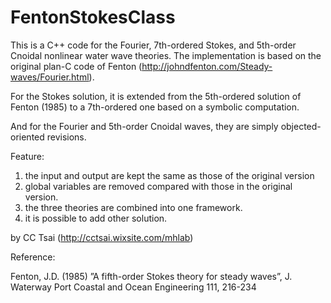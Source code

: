 # FentonStokesClass

This is a C++ code for the Fourier, 7th-ordered Stokes, and 5th-order Cnoidal nonlinear water wave theories. The implementation is based on the original plan-C code of Fenton (http://johndfenton.com/Steady-waves/Fourier.html). 

For the Stokes solution, it is extended from the 5th-ordered solution of Fenton (1985) to a 7th-ordered one based on a symbolic computation.

And for the Fourier and  5th-order Cnoidal waves, they are simply objected-oriented revisions.

Feature:
1. the input and output are kept the same as those of the original version
2. global variables are removed compared with those in the original version.
3. the three theories are combined into one framework.
4. it is possible to add other solution.

by CC Tsai (http://cctsai.wixsite.com/mhlab)

Reference:

Fenton, J.D. (1985) ”A fifth-order Stokes theory for steady waves”, J. Waterway Port Coastal and Ocean Engineering 111, 216-234
